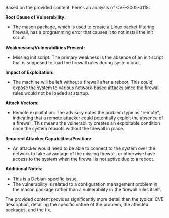 Based on the provided content, here's an analysis of CVE-2005-3118:

**Root Cause of Vulnerability:**
- The mason package, which is used to create a Linux packet filtering firewall, has a programming error that causes it to not install the init script.

**Weaknesses/Vulnerabilities Present:**
- Missing init script: The primary weakness is the absence of an init script that is supposed to load the firewall rules during system boot.

**Impact of Exploitation:**
-  The machine will be left without a firewall after a reboot. This could expose the system to various network-based attacks since the firewall rules would not be loaded at startup.

**Attack Vectors:**
- Remote exploitation: The advisory notes the problem type as "remote", indicating that a remote attacker could potentially exploit the absence of a firewall. This means the vulnerability creates an exploitable condition once the system reboots without the firewall in place.

**Required Attacker Capabilities/Position:**
-  An attacker would need to be able to connect to the system over the network to take advantage of the missing firewall, or otherwise have access to the system when the firewall is not active due to a reboot.

**Additional Notes:**
- This is a Debian-specific issue.
- The vulnerability is related to a configuration management problem in the mason package rather than a vulnerability in the firewall rules itself.

The provided content provides significantly more detail than the typical CVE description, detailing the specific nature of the problem, the affected packages, and the fix.